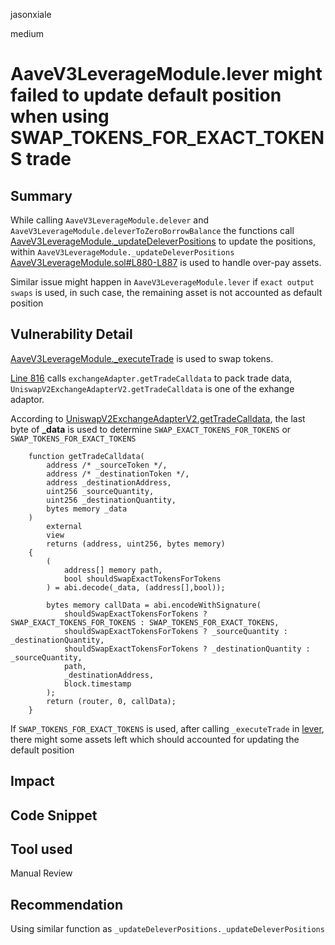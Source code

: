 jasonxiale

medium

# AaveV3LeverageModule.lever might failed to update default position when using SWAP_TOKENS_FOR_EXACT_TOKENS trade

## Summary
While calling `AaveV3LeverageModule.delever` and `AaveV3LeverageModule.deleverToZeroBorrowBalance` the functions call  [AaveV3LeverageModule._updateDeleverPositions](https://github.com/sherlock-audit/2023-05-Index/blob/3190057afd3085143a31746d65045a0d1bacc78c/index-protocol/contracts/protocol/modules/v1/AaveV3LeverageModule.sol#LL878C76-L878C87) to update the positions, within `AaveV3LeverageModule._updateDeleverPositions` [AaveV3LeverageModule.sol#L880-L887](https://github.com/sherlock-audit/2023-05-Index/blob/3190057afd3085143a31746d65045a0d1bacc78c/index-protocol/contracts/protocol/modules/v1/AaveV3LeverageModule.sol#L880-L887) is used to handle over-pay assets.

Similar issue might happen in `AaveV3LeverageModule.lever` if  `exact output swaps` is used, in such case, the remaining asset is not accounted as default position

## Vulnerability Detail
[AaveV3LeverageModule._executeTrade](https://github.com/sherlock-audit/2023-05-Index/blob/3190057afd3085143a31746d65045a0d1bacc78c/index-protocol/contracts/protocol/modules/v1/AaveV3LeverageModule.sol#L794) is used to swap tokens.

[Line 816](https://github.com/sherlock-audit/2023-05-Index/blob/3190057afd3085143a31746d65045a0d1bacc78c/index-protocol/contracts/protocol/modules/v1/AaveV3LeverageModule.sol#L816) calls `exchangeAdapter.getTradeCalldata` to pack trade data, `UniswapV2ExchangeAdapterV2.getTradeCalldata` is one of the exhange adaptor.

According to [UniswapV2ExchangeAdapterV2.getTradeCalldata](https://github.com/sherlock-audit/2023-05-Index/blob/3190057afd3085143a31746d65045a0d1bacc78c/index-protocol/contracts/protocol/integration/exchange/UniswapV2ExchangeAdapterV2.sol#L74-L100), the last byte of **_data** is used to determine `SWAP_EXACT_TOKENS_FOR_TOKENS` or `SWAP_TOKENS_FOR_EXACT_TOKENS`
```solidity
    function getTradeCalldata(
        address /* _sourceToken */,
        address /* _destinationToken */,
        address _destinationAddress,
        uint256 _sourceQuantity,
        uint256 _destinationQuantity,
        bytes memory _data
    )
        external
        view
        returns (address, uint256, bytes memory)
    {
        (
            address[] memory path,
            bool shouldSwapExactTokensForTokens
        ) = abi.decode(_data, (address[],bool));

        bytes memory callData = abi.encodeWithSignature(
            shouldSwapExactTokensForTokens ? SWAP_EXACT_TOKENS_FOR_TOKENS : SWAP_TOKENS_FOR_EXACT_TOKENS,
            shouldSwapExactTokensForTokens ? _sourceQuantity : _destinationQuantity,
            shouldSwapExactTokensForTokens ? _destinationQuantity : _sourceQuantity,
            path,
            _destinationAddress,
            block.timestamp
        );
        return (router, 0, callData);
    }
```

If `SWAP_TOKENS_FOR_EXACT_TOKENS` is used, after calling `_executeTrade` in [lever](https://github.com/sherlock-audit/2023-05-Index/blob/3190057afd3085143a31746d65045a0d1bacc78c/index-protocol/contracts/protocol/modules/v1/AaveV3LeverageModule.sol#L279), there might some assets left which should accounted for updating the default position 

## Impact

## Code Snippet

## Tool used

Manual Review

## Recommendation
Using similar function as `_updateDeleverPositions._updateDeleverPositions`